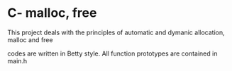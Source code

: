 # C- malloc, free

This project deals with the principles of automatic and dymanic
allocation, malloc and free

codes are written in Betty style.
All function prototypes are contained in main.h
